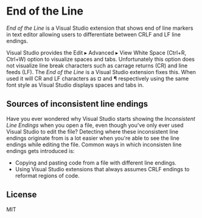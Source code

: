﻿End of the Line
===============

_End of the Line_ is a Visual Studio extension that shows end of line markers
in text editor allowing users to differentiate between CRLF and LF line
endings.

Visual Studio provides the Edit ▸ Advanced ▸ View White Space (Ctrl+R, Ctrl+W)
option to visualize spaces and tabs. Unfortunately this option does not
visualize line break characters such as carrage returns (CR) and line feeds
(LF). The _End of the Line_ is a Visual Studio extension fixes this. When used
it will CR and LF characters as ¤ and ¶ respectively using the same font style
as Visual Studio displays spaces and tabs in.

Sources of inconsistent line endings
------------------------------------

Have you ever wondered why Visual Studio starts showing the
_Inconsistent Line Endings_ when you open a file, even though you've only ever
used Visual Studio to edit the file? Detecting where these inconsistent line
endings originate from is a lot easier when you're able to see the line
endings while editing the file. Common ways in which inconsisten line endings
gets introduced is:

* Copying and pasting code from a file with different line endings.
* Using Visual Studio extensions that always assumes CRLF endings to reformat regions of code.

License
----

MIT
